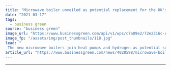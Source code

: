 ```yaml
---
title: "Microwave boiler unveiled as potential replacement for the UK's gas boilers"
date: "2021-03-17"
tags: 
  - business green
source: "business green"
image_url: "https://www.businessgreen.com/api/v1/wps/c7a89e2/72e2316c-e986-4d41-9ca4-10cddfb7ca27/2/iStock-489945884-185x114.jpg"
image_fp: "/assets/img/post_thumbnails/118.jpg"
lead: "
 The new microwave boilers join heat pumps and hydrogen as potential solutions to decarbonise heat in the UK, responsible for around a seventh of the country's total CO2 emissions ..."
article_url: "https://www.businessgreen.com/news/4028598/microwave-boiler-unveiled-potential-replacement-uk-gas-boilers"
---
```


---
